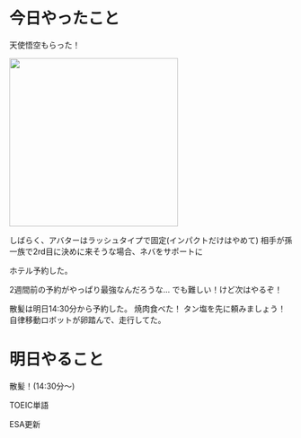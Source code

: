 # 今日やったこと
天使悟空もらった！

 <img src="https://github.com/user-attachments/assets/d91a42e2-4d0f-49d5-8bd2-8ba90140c1af" width="300">

 しばらく、アバターはラッシュタイプで固定(インパクトだけはやめて)
 相手が孫一族で2rd目に決めに来そうな場合、ネバをサポートに


 ホテル予約した。
 
 2週間前の予約がやっぱり最強なんだろうな...
 でも難しい！けど次はやるぞ！
 
 散髪は明日14:30分から予約した。
 焼肉食べた！
 タン塩を先に頼みましょう！
 自律移動ロボットが卵踏んで、走行してた。

 # 明日やること
 散髪！(14:30分～)
 
 TOEIC単語         
 
 ESA更新

